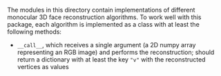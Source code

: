 The modules in this directory contain implementations of different monocular 3D face reconstruction algorithms. To work well with this package, each algorithm is implemented as a class with at least the following methods:

* `__call__`, which receives a single argument (a 2D numpy array representing an RGB image) and performs the reconstruction; should return a dictionary with at least the key `"v"` with the reconstructed vertices as values
